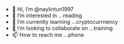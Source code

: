 - 👋 Hi, I’m @naylintun1997
- 👀 I’m interested in ...reading
- 🌱 I’m currently learning ...cryptocurrnency
- 💞️ I’m looking to collaborate on ...training 
- 📫 How to reach me ...phone

<!---
naylintun1997/naylintun1997 is a ✨ special ✨ repository because its `README.md` (this file) appears on your GitHub profile.
You can click the Preview link to take a look at your changes.
--->
